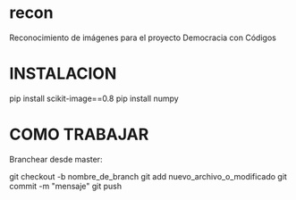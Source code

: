 recon
=====

Reconocimiento de imágenes para el proyecto Democracia con Códigos


INSTALACION
===========

pip install scikit-image==0.8
pip install numpy


COMO TRABAJAR
=============

Branchear desde master:

git checkout -b nombre_de_branch
git add nuevo_archivo_o_modificado
git commit -m "mensaje"
git push


